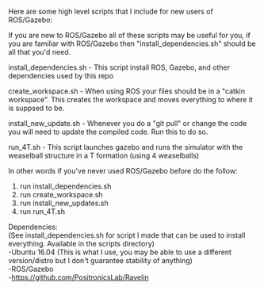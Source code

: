 Here are some high level scripts that I include for new users of ROS/Gazebo:

If you are new to ROS/Gazebo all of these scripts may be useful for you, if you are familiar with ROS/Gazebo then "install_dependencies.sh" should be all that you'd need.

install_dependencies.sh - This script install ROS, Gazebo, and other dependencies used by this repo

create_workspace.sh - When using ROS your files should be in a "catkin workspace". This creates the workspace and moves everything to where it is suppsed to be.

install_new_update.sh - Whenever you do a "git pull" or change the code you will need to update the compiled code. Run this to do so.

run_4T.sh - This script launches gazebo and runs the simulator with the weaselball structure in a T formation (using 4 weaselballs)

In other words if you've never used ROS/Gazebo before do the follow:

1) run install_dependencies.sh  
2) run create_workspace.sh   
3) run install_new_updates.sh  
4) run run_4T.sh

Dependencies:  
(See install_dependencies.sh for script I made that can be used to install everything. Available in the scripts directory)  
-Ubuntu 16.04 (This is what I use, you may be able to use a different version/distro but I don't guarantee stability of anything)  
-ROS/Gazebo     
-https://github.com/PositronicsLab/Ravelin
